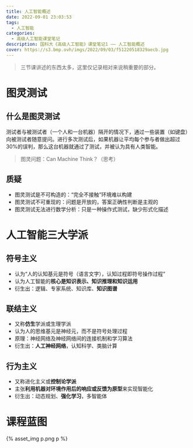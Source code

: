 ```yaml
---
title: 人工智能概述
date: 2022-09-01 23:03:53
tags: 
  - 人工智能
categories:
  - 高级人工智能课堂笔记
description: 国科大《高级人工智能》课堂笔记1 —— 人工智能概述
cover: https://s3.bmp.ovh/imgs/2022/09/03/f51220518329aecb.jpg
---
```


> 三节课讲述的东西太多，这里仅记录相对来说稍重要的部分。

# 图灵测试
## 什么是图灵测试

测试者与被测试者（一个人和一台机器）隔开的情况下，通过一些装置（如键盘）向被测试者随意提问。进行多次测试后，如果机器让平均每个参与者做出超过30%的误判，那么这台机器就通过了测试，并被认为具有人类智能。

> 图灵问题：Can Machine Think？（思考）
## 质疑
- 图灵测试是不可构造的：“完全不接触”环境难以构建
- 图灵测试不可重现的：问题是开放的，答案正确性判断是主观的
- 图灵测试无法进行数学分析：只是一种操作式测试，缺少形式化描述

# 人工智能三大学派
## 符号主义
- 认为“人的认知基元是符号（语言文字），认知过程即符号操作过程”
- 认为人工智能的**核心是知识表示、知识推理和知识运用**
- 衍生出：逻辑、专家系统、知识库、**知识图谱**

## 联结主义
- 又称**仿生**学派或生理学派
- 认为人的思维基元是神经元，而不是符号处理过程
- 原理：神经网络及神经网络间的连接机制和学习算法
- 衍生出：**人工神经网络**，认知科学、类脑计算

## 行为主义
- 又称进化主义或**控制论学派**
- 主张**利用机器对环境作用后的响应或反馈为原型**来实现智能化
- 衍生出：动态规划、**强化学习**，多智能体

# 课程蓝图
{% asset_img p.png p %}
